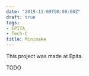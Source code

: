 ```yaml
---
date: "2019-11-09T00:00:00Z"
draft: true
tags:
- EPITA
- Tech-C
title: Minimake
---
```


This project was made at Epita.

TODO
